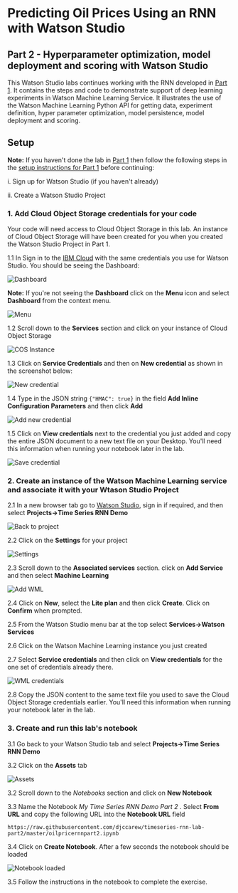 #  Predicting Oil Prices Using an RNN with Watson Studio 

## Part 2 - Hyperparameter optimization, model deployment and scoring with Watson Studio

This Watson Studio labs continues working with the RNN developed in  [Part 1](https://github.com/djccarew/timeseries-rnn-lab-part1). It contains the steps and code to demonstrate support of deep learning experiments in Watson Machine Learning Service. It illustrates the use of  the  Watson Machine Learning Python API for getting data, experiment definition, hyper parameter optimization, model persistence, model deployment and scoring.

## Setup

**Note:** If you haven't done  the lab in [Part 1](https://github.com/djccarew/timeseries-rnn-lab-part1) then follow the following steps in the [setup instructions for Part 1](https://github.com/djccarew/timeseries-rnn-lab-part1#setup) before continuing:

   i. Sign up  for Watson Studio (if you haven't already)
   
   ii. Create a Watson Studio Project


### 1. Add Cloud Object Storage credentials for your code

Your code  will need access to Cloud Object Storage in this lab. An instance of Cloud Object Storage  will have been created for you when you created the Watson Studio Project in Part 1. 

1.1 In Sign in to the [IBM Cloud](https://bluemix.net) with the same credentials you use for Watson Studio. You should be seeing the Dashboard:

![Dashboard](images/ssV2.2.png)

**Note:** If you're not seeing the **Dashboard** click on the **Menu** icon and select **Dashboard** from  the context menu.

![Menu](images/ssv2.3.png)

1.2 Scroll down to the **Services** section and click on your instance of Cloud Object Storage 

![COS Instance](images/ssV2.4.png)


1.3 Click  on **Service Credentials** and then on **New credential** as shown in the screenshot below:

![New credential](images/ssV2.5.png)


1.4 Type in the JSON string ```{"HMAC": true}``` in the field **Add Inline Configuration Parameters** and then click **Add**

![Add new credential](images/ss3.1.png)


1.5 Click on **View credentials** next to the  credential you just added and copy the entire JSON document to a new text file on your Desktop. You'll need this information when running your notebook later in the lab.

![Save credential](images/ss4.png)


### 2. Create an instance of the Watson Machine Learning service and associate it with your Wtason Studio Project

2.1 In a new browser tab go to  [Watson Studio](https://dataplatform.ibm.com), sign in if required, and then  select **Projects->Time Series RNN Demo**

![Back to project](images/ss5.png)


2.2 Click on the **Settings** for your project

![Settings](images/ss6.png)


2.3 Scroll down to the **Associated services** section. click on **Add Service** and then select **Machine Learning**

![Add WML](images/ss8.png)


2.4 Click on **New**, select the **Lite plan** and then click **Create**. Click on **Confirm** when prompted.

2.5 From the Watson Studio menu bar at the top select **Services->Watson Services**

2.6 Click on the Watson Machine Learning instance you just created 

2.7 Select **Service credentials** and then click on **View credentials** for the one set of credentials already there.

![WML credentials](images/ss9.png)


2.8 Copy the JSON content to the  same text file you used to save the Cloud Object Storage credentials earlier. You'll need this information when running your notebook later in the lab.


### 3. Create  and run this lab's notebook

3.1 Go back to your Watson Studio tab and select **Projects->Time Series RNN Demo**

3.2 Click on the **Assets** tab 

![Assets](images/ss3.png)

3.2 Scroll down to the *Notebooks* section and click on **New Notebook**

3.3 Name the Notebook *My Time Series RNN Demo Part 2* . Select **From URL** and copy the following URL into the **Notebook URL** field

```https://raw.githubusercontent.com/djccarew/timeseries-rnn-lab-part2/master/oilpricernnpart2.ipynb```

3.4 Click on **Create Notebook**. After a few seconds the notebook should be loaded

![Notebook loaded](images/ss10.png)

3.5 Follow the instructions in the notebook to complete the exercise. 
